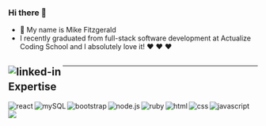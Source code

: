 ### Hi there 👋

- 🌱 My name is Mike Fitzgerald
- I recently graduated from full-stack software development at Actualize Coding School and I absolutely love it! :heart: :heart: :heart: 

[<img align="left" alt="linked-in" src="https://img.shields.io/badge/linkedin-%230077B5.svg?&style=for-the-badge&logo=linkedin&logoColor=white" />](https://www.linkedin.com/in/michealcfitzgerald/)
-----------
-----------
## Expertise

<img align="left" alt="react" src="https://img.shields.io/badge/react%20-%2320232a.svg?&style=for-the-badge&logo=react&logoColor=%2361DAFB" />

<img align="left" alt="mySQL" src="https://img.shields.io/badge/MySQL-005C84?style=for-the-badge&logo=mysql&logoColor=white" />

<img align="left" alt="bootstrap" src="https://img.shields.io/badge/Bootstrap-563D7C?style=for-the-badge&logo=bootstrap&logoColor=white" />

<img align="left" alt="node.js" src="https://img.shields.io/badge/Node.js-339933?style=for-the-badge&logo=nodedotjs&logoColor=white" />

<img align="left" alt="ruby" src="https://img.shields.io/badge/Ruby-CC342D?style=for-the-badge&logo=ruby&logoColor=white" />

<img align="left" alt ="html" src="https://img.shields.io/badge/HTML5-E34F26?style=for-the-badge&logo=html5&logoColor=white" />

<img align="left" alt="css" src="https://img.shields.io/badge/CSS3-1572B6?style=for-the-badge&logo=css3&logoColor=white" />

<img align="left" alt="javascript" src="https://img.shields.io/badge/JavaScript-F7DF1E?style=for-the-badge&logo=javascript&logoColor=black" />

<a href="https://visitcount.itsvg.in">
  <img src="https://visitcount.itsvg.in/api?id=MFitzgerald89&label=Profile%20Views&color=0&icon=1&pretty=false" />
</a>
